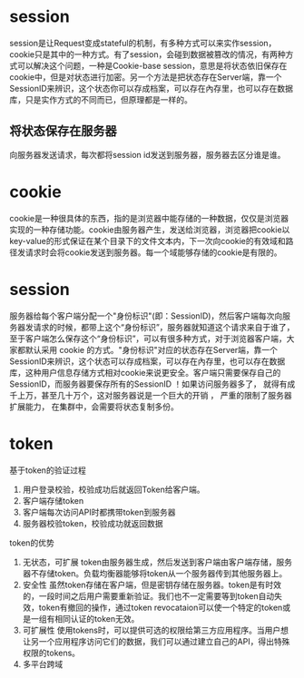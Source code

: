 # session
session是让Request变成stateful的机制，有多种方式可以来实作session，cookie只是其中的一种方式。有了session，会碰到数据被篡改的情况，有两种方式可以解决这个问题，一种是Cookie-base session，意思是将状态依旧保存在cookie中，但是对状态进行加密。另一个方法是把状态存在Server端，靠一个SessionID来辨识，这个状态你可以存成档案，可以存在內存里，也可以存在数据库，只是实作方式的不同而已，但原理都是一样的。
## 将状态保存在服务器
向服务器发送请求，每次都将session id发送到服务器，服务器去区分谁是谁。

# cookie
cookie是一种很具体的东西，指的是浏览器中能存储的一种数据，仅仅是浏览器实现的一种存储功能。cookie由服务器产生，发送给浏览器，浏览器把cookie以key-value的形式保证在某个目录下的文件文本内，下一次向cookie的有效域和路径发请求时会将cookie发送到服务器。每一个域能够存储的cookie是有限的。

# session
服务器给每个客户端分配一个"身份标识"(即：SessionID)，然后客户端每次向服务器发请求的时候，都带上这个“身份标识”，服务器就知道这个请求来自于谁了，至于客户端怎么保存这个“身份标识”，可以有很多种方式，对于浏览器客户端，大家都默认采用 cookie 的方式。"身份标识"对应的状态存在Server端，靠一个SessionID来辨识，这个状态可以存成档案，可以存在內存里，也可以存在数据库，这种用户信息存储方式相对cookie来说更安全。客户端只需要保存自己的SessionID，而服务器要保存所有的SessionID ！如果访问服务器多了， 就得有成千上万，甚至几十万个，这对服务器说是一个巨大的开销 ， 严重的限制了服务器扩展能力， 在集群中，会需要将状态复制多份。

# token
基于token的验证过程
 1. 用户登录校验，校验成功后就返回Token给客户端。
 2. 客户端存储token
 3. 客户端每次访问API时都携带token到服务器
 4. 服务器校验token，校验成功就返回数据
 
 token的优势
 1. 无状态，可扩展
 token由服务器生成，然后发送到客户端由客户端存储，服务器不存储token。负载均衡器能够将token从一个服务器传到其他服务器上。
 2. 安全性
 虽然token存储在客户端，但是密钥存储在服务器。token是有时效的，一段时间之后用户需要重新验证。我们也不一定需要等到token自动失效，token有撤回的操作，通过token revocataion可以使一个特定的token或是一组有相同认证的token无效。
 3. 可扩展性
 使用tokens时，可以提供可选的权限给第三方应用程序。当用户想让另一个应用程序访问它们的数据，我们可以通过建立自己的API，得出特殊权限的tokens。
 4. 多平台跨域